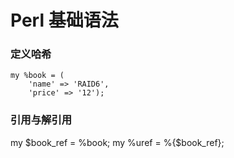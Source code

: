 # Perl 基础语法

### 定义哈希

    my %book = (
        'name' => 'RAID6',
        'price' => '12');

### 引用与解引用
my $book_ref = \%book;
my %uref = %{$book_ref};
